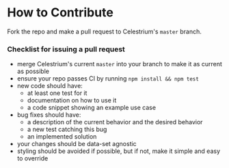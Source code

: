 How to Contribute
=================

Fork the repo and make a pull request to Celestrium's `master` branch.

### Checklist for issuing a pull request

  * merge Celestrium's current `master` into your branch to make it as current as possible
  * ensure your repo passes CI by running `npm install && npm test`
  * new code should have:
    * at least one test for it
    * documentation on how to use it
    * a code snippet showing an example use case
  * bug fixes should have:
    * a description of the current behavior and the desired behavior
    * a new test catching this bug
    * an implemented solution
  * your changes should be data-set agnostic
  * styling should be avoided if possible, but if not, make it simple and easy to override
